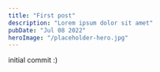 ```yaml
---
title: "First post"
description: "Lorem ipsum dolor sit amet"
pubDate: "Jul 08 2022"
heroImage: "/placeholder-hero.jpg"
---
```


initial commit :)
